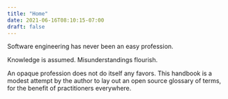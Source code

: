 ```yaml
---
title: "Home"
date: 2021-06-16T08:10:15-07:00
draft: false
---
```


Software engineering has never been an easy profession. 

Knowledge is assumed. Misunderstandings flourish.

An opaque profession does not do itself any favors. This handbook is a modest attempt by the author to lay out an open source glossary of terms, for the benefit of practitioners everywhere.

<!--
## Target Audience

Particularly new software engineers, web developers, programmers, hackers, and anyone who has heard a term and wonders what it means, are the target audience for this handbook.
-->
